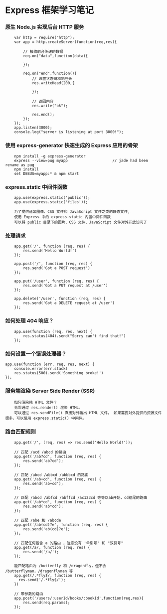 # Express 框架学习笔记

### 原生 Node.js 实现后台 HTTP 服务
```
	var http = require("http");
	var app = http.createServer(function(req,res){
		
		// 接收前台传递的数据
		req.on("data",function(data){

		});

		req.on("end",function(){
			// 设置状态码和响应头
			res.writeHead(200,{

			});

			// 返回内容
			res.write("ok");

			res.end();
		});
	});
	app.listen(3000);
	console.log("server is listening at port 3000!");
```

### 使用 express-generator 快速生成的 Express 应用的骨架
```
	npm install -g express-generator
	express --view=pug myapp  					// jade had been rename as pug
	npm install
	set DEBUG=myapp:* & npm start
```

###	express.static 中间件函数
```
	app.use(express.static('public'));
	app.use(express.static('files'));

	为了提供诸如图像、CSS 文件和 JavaScript 文件之类的静态文件,
	使用 Express 中的 express.static 内置中间件函数
	可以将 public 目录下的图片、CSS 文件、JavaScript 文件对外开放访问了
```
### 处理请求
```	
	app.get('/', function (req, res) {
		res.send('Hello World!')
	});

	app.post('/', function (req, res) {
	  	res.send('Got a POST request')
	});

	app.put('/user', function (req, res) {
	  	res.send('Got a PUT request at /user')
	});

	app.delete('/user', function (req, res) {
	  	res.send('Got a DELETE request at /user')
	});
```

### 如何处理 404 响应？
```
	app.use(function (req, res, next) {
		res.status(404).send("Sorry can't find that!")
	});
```

### 如何设置一个错误处理器？
	app.use(function (err, req, res, next) {
	  	console.error(err.stack)
	  	res.status(500).send('Something broke!')
	});

### 服务端渲染 Server Side Render (SSR)
```
	如何渲染纯 HTML 文件？
	无需通过 res.render() 渲染 HTML。 
	可以通过 res.sendFile() 直接对外输出 HTML 文件。 如果需要对外提供的资源文件很多，可以使用 express.static() 中间件。
```

### 路由匹配规则
```	
	app.get('/', (req, res) => res.send('Hello World!'));

	// 匹配 /acd /abcd 的路由
	app.get('/ab?cd', function (req, res) {
	  	res.send('ab?cd');
	});

	// 匹配 /abcd /abbcd /abbbcd 的路由
	app.get('/ab+cd', function (req, res) {
	  	res.send('ab+cd');
	});

	// 匹配 /abcd /abfcd /abffcd /ac123cd 等等以ab开始，cd结尾的路由
	app.get('/ab*cd', function (req, res) {
	  	res.send('ab*cd');
	});

	// 匹配 /abe 和 /abcde 
	app.get('/ab(cd)?e', function (req, res) {
	  	res.send('ab(cd)?e');
	});

	// 匹配任何包含 a 的路由 ，注意没有 '单引号' 和 "双引号"
	app.get(/a/, function (req, res) {
		res.send('/a/');
	});

	能匹配路由为 /butterfly 和 /dragonfly，但不会 /butterflyman，/dragonflyman 等
	app.get(/.*fly$/, function (req, res) {
	  res.send('/.*fly$/'); 
	})

	// 带参数的路由
	app.post('/users/:userId/books/:bookId',function(req,res){
		res.send(req.params);
	});
```	